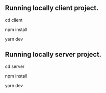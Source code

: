 ## Running locally client project.
cd client

npm install

yarn dev

## Running locally server project.
cd server

npm install

yarn dev



